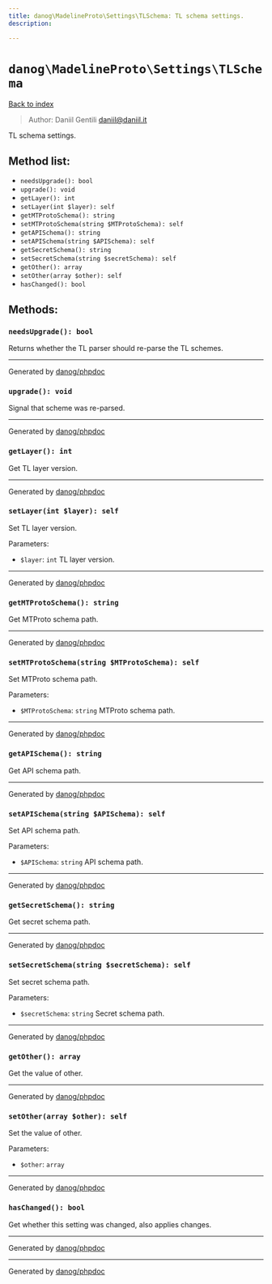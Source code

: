 ```yaml
---
title: danog\MadelineProto\Settings\TLSchema: TL schema settings.
description: 

---
```

# `danog\MadelineProto\Settings\TLSchema`
[Back to index](../../../index.md)

> Author: Daniil Gentili <daniil@daniil.it>  
  

TL schema settings.  




## Method list:
* `needsUpgrade(): bool`
* `upgrade(): void`
* `getLayer(): int`
* `setLayer(int $layer): self`
* `getMTProtoSchema(): string`
* `setMTProtoSchema(string $MTProtoSchema): self`
* `getAPISchema(): string`
* `setAPISchema(string $APISchema): self`
* `getSecretSchema(): string`
* `setSecretSchema(string $secretSchema): self`
* `getOther(): array`
* `setOther(array $other): self`
* `hasChanged(): bool`

## Methods:
### `needsUpgrade(): bool`

Returns whether the TL parser should re-parse the TL schemes.


---
Generated by [danog/phpdoc](https://phpdoc.daniil.it)

### `upgrade(): void`

Signal that scheme was re-parsed.


---
Generated by [danog/phpdoc](https://phpdoc.daniil.it)

### `getLayer(): int`

Get TL layer version.


---
Generated by [danog/phpdoc](https://phpdoc.daniil.it)

### `setLayer(int $layer): self`

Set TL layer version.


Parameters:
* `$layer`: `int` TL layer version.  


---
Generated by [danog/phpdoc](https://phpdoc.daniil.it)

### `getMTProtoSchema(): string`

Get MTProto schema path.


---
Generated by [danog/phpdoc](https://phpdoc.daniil.it)

### `setMTProtoSchema(string $MTProtoSchema): self`

Set MTProto schema path.


Parameters:
* `$MTProtoSchema`: `string` MTProto schema path.  


---
Generated by [danog/phpdoc](https://phpdoc.daniil.it)

### `getAPISchema(): string`

Get API schema path.


---
Generated by [danog/phpdoc](https://phpdoc.daniil.it)

### `setAPISchema(string $APISchema): self`

Set API schema path.


Parameters:
* `$APISchema`: `string` API schema path.  


---
Generated by [danog/phpdoc](https://phpdoc.daniil.it)

### `getSecretSchema(): string`

Get secret schema path.


---
Generated by [danog/phpdoc](https://phpdoc.daniil.it)

### `setSecretSchema(string $secretSchema): self`

Set secret schema path.


Parameters:
* `$secretSchema`: `string` Secret schema path.  


---
Generated by [danog/phpdoc](https://phpdoc.daniil.it)

### `getOther(): array`

Get the value of other.


---
Generated by [danog/phpdoc](https://phpdoc.daniil.it)

### `setOther(array $other): self`

Set the value of other.


Parameters:
* `$other`: `array`   


---
Generated by [danog/phpdoc](https://phpdoc.daniil.it)

### `hasChanged(): bool`

Get whether this setting was changed, also applies changes.


---
Generated by [danog/phpdoc](https://phpdoc.daniil.it)

---
Generated by [danog/phpdoc](https://phpdoc.daniil.it)
